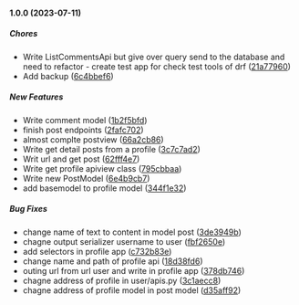#### 1.0.0 (2023-07-11)

##### Chores

*  Write ListCommentsApi but give over query send to the database and need to refactor - create test app for check test tools of drf ([21a77960](https://github.com/javadkefayati/social_media/commit/21a77960be4b814e0bc4feb42ba464c77ceb58ec))
*  Add backup ([6c4bbef6](https://github.com/javadkefayati/social_media/commit/6c4bbef645e513d98a7a297e0ea8b5522e71b462))

##### New Features

*  Write comment model ([1b2f5bfd](https://github.com/javadkefayati/social_media/commit/1b2f5bfd1816aff16d5abcfccdc23acc05726148))
*  finish post endpoints ([2fafc702](https://github.com/javadkefayati/social_media/commit/2fafc7022b92ced0972fd654e9072fe1a627222f))
*  almost complte postview ([66a2cb86](https://github.com/javadkefayati/social_media/commit/66a2cb86345c8d5f5c6f00a1b02650cbcb6aaee8))
*  Write get detail posts from a profile ([3c7c7ad2](https://github.com/javadkefayati/social_media/commit/3c7c7ad2f43a8ef6e04a04aeaf66601173a66572))
*  Writ url and get post ([62fff4e7](https://github.com/javadkefayati/social_media/commit/62fff4e73988cbac9e6b98e706de0415a5953426))
*  Write get profile apiview class ([795cbbaa](https://github.com/javadkefayati/social_media/commit/795cbbaa7a0357eb42538698a1aa72325579528a))
*  Write new PostModel ([6e4b9cb7](https://github.com/javadkefayati/social_media/commit/6e4b9cb7d5ad37434acb030c692d3b542e9f81b0))
*  add basemodel to profile model ([344f1e32](https://github.com/javadkefayati/social_media/commit/344f1e3247dbc008d0e268c4b036fdd152a40220))

##### Bug Fixes

*  change name of text to content in model post ([3de3949b](https://github.com/javadkefayati/social_media/commit/3de3949b1b6fb8634e3c91517b4d2ef3208e807e))
*  chagne output serializer username to user ([fbf2650e](https://github.com/javadkefayati/social_media/commit/fbf2650ea1a515b671a5b98db3d6b99bd97f24a7))
*  add selectors in profile app ([c732b83e](https://github.com/javadkefayati/social_media/commit/c732b83e0ed21d003d1da049d8993c79a4d18956))
*  change name and path of profile api ([18d38fd6](https://github.com/javadkefayati/social_media/commit/18d38fd6718af867c645cc094583dbc3f26e5bb1))
*  outing url from url user and write in profile app ([378db746](https://github.com/javadkefayati/social_media/commit/378db7460842c0ddfaac3d4461814f17e3791b63))
*  chagne address of profile in user/apis.py ([3c1aecc8](https://github.com/javadkefayati/social_media/commit/3c1aecc82dac14eef1b5f9ebdfb9c488e7c5b224))
*  chagne address of profile model in post model ([d35aff92](https://github.com/javadkefayati/social_media/commit/d35aff92bff9663c584c83018af8dfac374bc3aa))

